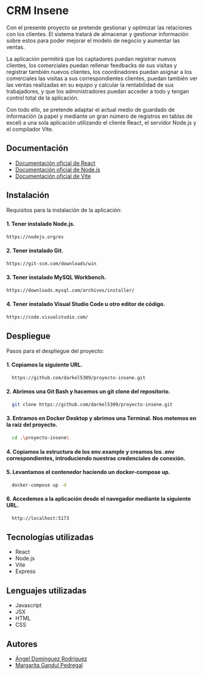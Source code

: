 
# CRM Insene

Con el presente proyecto se pretende gestionar y optimizar las relaciones con los clientes. El sistema tratará de almacenar y gestionar información sobre estos para poder mejorar el modelo de negocio y aumentar las ventas.

La aplicación permitirá que los captadores puedan registrar nuevos clientes, los comerciales puedan rellenar feedbacks de sus visitas y registrar también nuevos clientes, los coordinadores puedan asignar a los comerciales las visitas a sus correspondientes clientes, puedan también ver las ventas realizadas en su equipo y calcular la rentabilidad de sus trabajadores, y que los administradores puedan acceder a todo y tengan control total de la aplicación.

Con todo ello, se pretende adaptar el actual medio de guardado de información (a papel y mediante un gran número de registros en tablas de excel) a una sola aplicación utilizando el cliente React, el servidor Node.js y el compilador Vite.





## Documentación

- [Documentación oficial de React](https://es.react.dev/learn)
- [Documentación oficial de Node.js](https://nodejs.org/en/learn/getting-started/introduction-to-nodejs)
- [Documentación oficial de Vite](https://es.vite.dev/guide/)


## Instalación

Requisitos para la instalación de la aplicación:

#### 1. Tener instalado Node.js.

```bash
https://nodejs.org/es 
```

#### 2. Tener instalado Git.

```bash
https://git-scm.com/downloads/win 
```

#### 3. Tener instalado MySQL Workbench.

```bash
https://downloads.mysql.com/archives/installer/ 
```

#### 4. Tener instalado Visual Studio Code u otro editor de código.

```bash
https://code.visualstudio.com/ 
```
    
## Despliegue

Pasos para el despliegue del proyecto:

#### 1. Copiamos la siguiente URL.
```bash
  https://github.com/darkel5309/proyecto-insene.git
```

#### 2. Abrimos una Git Bash y hacemos un git clone del repositorio.
```bash
  git clone https://github.com/darkel5309/proyecto-insene.git
```

#### 3. Entramos en Docker Desktop y abrimos una Terminal. Nos metemos en la raíz del proyecto.
```bash
  cd .\proyecto-insene\
```

#### 4. Copiamos la estructura de los env.example y creamos los .env correspondientes, introduciendo nuestras credenciales de conexión.


#### 5. Levantamos el contenedor haciendo un docker-compose up.
```bash
  docker-compose up -d
```

#### 6. Accedemos a la aplicación desde el navegador mediante la siguiente URL.
```bash
  http://localhost:5173
```
## Tecnologías utilizadas

- React
- Node.js
- Vite
- Express

## Lenguajes utilizadas

- Javascript
- JSX
- HTML
- CSS


## Autores

- [Ángel Domínguez Rodríguez](https://github.com/darkel5309)
- [Margarita Gandul Pedregal](https://github.com/marga090)

